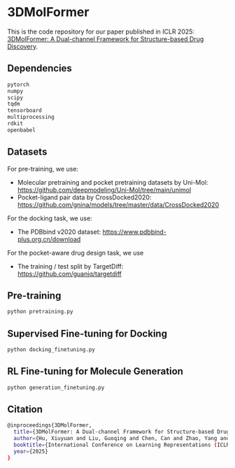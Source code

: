 # 3DMolFormer
This is the code repository for our paper published in ICLR 2025: [3DMolFormer: A Dual-channel Framework for Structure-based Drug Discovery](https://arxiv.org/abs/2502.05107).

## Dependencies

```bash
pytorch
numpy
scipy
tqdm
tensorboard
multiprocessing
rdkit
openbabel
```

## Datasets

For pre-training, we use:

- Molecular pretraining and pocket pretraining datasets by Uni-Mol: https://github.com/deepmodeling/Uni-Mol/tree/main/unimol
- Pocket-ligand pair data by CrossDocked2020: https://github.com/gnina/models/tree/master/data/CrossDocked2020

For the docking task, we use:

- The PDBbind v2020 dataset: https://www.pdbbind-plus.org.cn/download

For the pocket-aware drug design task, we use 

- The training / test split by TargetDiff: https://github.com/guanjq/targetdiff

## Pre-training

```bash
python pretraining.py
```

## Supervised Fine-tuning for Docking

```bash
python docking_finetuning.py
```

## RL Fine-tuning for Molecule Generation

```bash
python generation_finetuning.py
```

## Citation

```bash
@inproceedings{3DMolFormer,
  title={3DMolFormer: A Dual-channel Framework for Structure-based Drug Discovery},
  author={Hu, Xiuyuan and Liu, Guoqing and Chen, Can and Zhao, Yang and Zhang, Hao and Liu, Xue},
  booktitle={International Conference on Learning Representations (ICLR)},
  year={2025}
}
```

